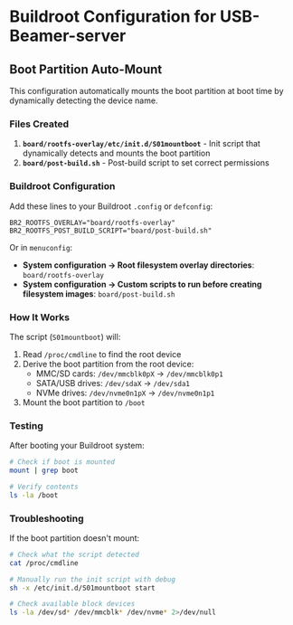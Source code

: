 # Buildroot Configuration for USB-Beamer-server

## Boot Partition Auto-Mount

This configuration automatically mounts the boot partition at boot time by dynamically detecting the device name.

### Files Created

1. **`board/rootfs-overlay/etc/init.d/S01mountboot`** - Init script that dynamically detects and mounts the boot partition
2. **`board/post-build.sh`** - Post-build script to set correct permissions

### Buildroot Configuration

Add these lines to your Buildroot `.config` or `defconfig`:

```
BR2_ROOTFS_OVERLAY="board/rootfs-overlay"
BR2_ROOTFS_POST_BUILD_SCRIPT="board/post-build.sh"
```

Or in `menuconfig`:
- **System configuration → Root filesystem overlay directories**: `board/rootfs-overlay`
- **System configuration → Custom scripts to run before creating filesystem images**: `board/post-build.sh`

### How It Works

The script (`S01mountboot`) will:
1. Read `/proc/cmdline` to find the root device
2. Derive the boot partition from the root device:
   - MMC/SD cards: `/dev/mmcblk0pX` → `/dev/mmcblk0p1`
   - SATA/USB drives: `/dev/sdaX` → `/dev/sda1`
   - NVMe drives: `/dev/nvme0n1pX` → `/dev/nvme0n1p1`
3. Mount the boot partition to `/boot`

### Testing

After booting your Buildroot system:

```bash
# Check if boot is mounted
mount | grep boot

# Verify contents
ls -la /boot
```

### Troubleshooting

If the boot partition doesn't mount:

```bash
# Check what the script detected
cat /proc/cmdline

# Manually run the init script with debug
sh -x /etc/init.d/S01mountboot start

# Check available block devices
ls -la /dev/sd* /dev/mmcblk* /dev/nvme* 2>/dev/null
```

